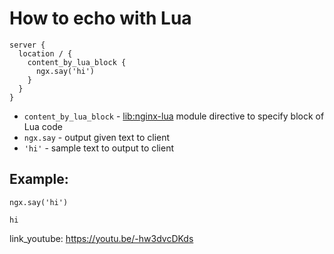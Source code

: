 # How to echo with Lua

```nginx
server {
  location / {
    content_by_lua_block {
      ngx.say('hi')
    }
  }
}
```

- `content_by_lua_block` - [lib:nginx-lua](/nginx-lua/how-to-install-nginx-lua-module-in-ubuntu-ubuntuversion) module directive to specify block of Lua code
- `ngx.say` - output given text to client
- `'hi'` - sample text to output to client

## Example: 
```nginx
ngx.say('hi')
```
```
hi

```

link_youtube: https://youtu.be/-hw3dvcDKds

